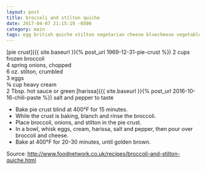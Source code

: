 ```yaml
---
layout: post
title: broccoli and stilton quiche
date: 2017-04-07 21:15:19 -0500
category: main
tags: egg british quiche stilton vegetarian cheese bluecheese vegetable dairy
---
```

[pie crust]({{ site.baseurl }}{% post_url 1969-12-31-pie-crust %})
2 cups frozen broccoli  
4 spring onions, chopped  
6 oz. stilton, crumbled  
3 eggs  
¾ cup heavy cream  
2 Tbsp. hot sauce or green [harissa]({{ site.baseurl }}{% post_url 2016-10-16-chili-paste %})
salt and pepper to taste  

  * Bake pie crust blind at 400°F for 15 minutes.
  * While the crust is baking, blanch and rinse the broccoli.
  * Place broccoli, onions, and stilton in the pie crust.
  * In a bowl, whisk eggs, cream, harissa, salt and pepper, then pour over broccoli and cheese.
  * Bake at 400°F for 20-30 minutes, until golden brown.

Source: <http://www.foodnetwork.co.uk/recipes/broccoli-and-stilton-quiche.html>

